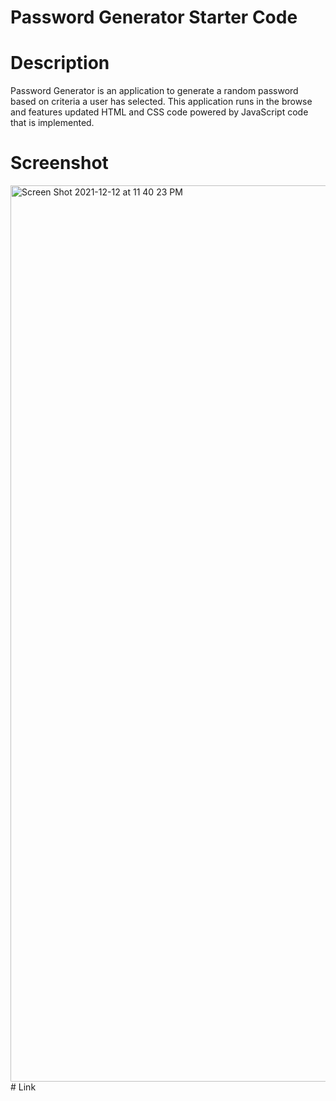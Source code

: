 # Password Generator Starter Code
# Description
Password Generator is an application to generate a random password based on criteria a user has selected. This application runs in the browse and features updated HTML and CSS code powered by JavaScript code that is implemented.
# Screenshot
<img width="1434" alt="Screen Shot 2021-12-12 at 11 40 23 PM" src="https://user-images.githubusercontent.com/94041281/145755425-091eca2f-c94e-4f64-8f6f-63fe35242867.png">
# Link


